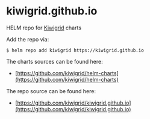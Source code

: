 # kiwigrid.github.io
HELM repo for [Kiwigrid](https://kiwigrid.com) charts

Add the repo via:
```console
$ helm repo add kiwigrid https://kiwigrid.github.io
```

The charts sources can be found here:
* [https://github.com/kiwigrid/helm-charts](https://github.com/kiwigrid/helm-charts)

The repo source can be found here:
* [https://github.com/kiwigrid/kiwigrid.github.io](https://github.com/kiwigrid/kiwigrid.github.io)
